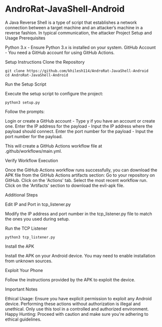 # AndroRat-JavaShell-Android
A Java Reverse Shell is a type of script that establishes a network connection between a target machine and an attacker’s machine in a reverse fashion. In typical communication, the attacker 
Project Setup and Usage
Prerequisites

Python 3.x - Ensure Python 3.x is installed on your system.
GitHub Account - You need a GitHub account for using GitHub Actions.

Setup Instructions
Clone the Repository

    git clone https://github.com/khilesh114/AndroRat-JavaShell-Android
    cd AndroRat-JavaShell-Android

Run the Setup Script

Execute the setup script to configure the project:

    python3 setup.py

Follow the prompts:

Login or create a GitHub account - Type y if you have an account or create one.
Enter the IP address for the payload - Input the IP address where the payload should connect.
Enter the port number for the payload - Input the port number for the payload.

This will create a GitHub Actions workflow file at .github/workflows/main.yml.

Verify Workflow Execution

Once the GitHub Actions workflow runs successfully, you can download the APK file from the GitHub Actions artifacts section:
Go to your repository on GitHub.
Click on the 'Actions' tab.
Select the most recent workflow run.
Click on the 'Artifacts' section to download the evil-apk file.



Additional Steps

Edit IP and Port in tcp_listener.py

Modify the IP address and port number in the tcp_listener.py file to match the ones you used during setup.

Run the TCP Listener

    python3 tcp_listener.py

Install the APK

Install the APK on your Android device. You may need to enable installation from unknown sources.

Exploit Your Phone

Follow the instructions provided by the APK to exploit the device.


Important Notes

Ethical Usage: Ensure you have explicit permission to exploit any Android device. Performing these actions without authorization is illegal and unethical. Only use this tool in a controlled and authorized environment.
Happy Hunting: Proceed with caution and make sure you're adhering to ethical guidelines.



